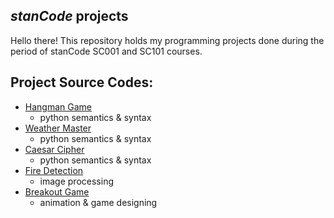 ## _stanCode_ projects
Hello there!
This repository holds my programming projects done during the period of stanCode SC001 and SC101 courses.

## Project Source Codes:
* [Hangman Game](https://github.com/jessie0114/stanCode-Python-projects/blob/main/SC001_Assignment3/hangman.py)
  * python semantics & syntax
* [Weather Master](https://github.com/jessie0114/stanCode-Python-projects/blob/main/SC001_Assignment2/weather_master.py)
  * python semantics & syntax
* [Caesar Cipher](https://github.com/jessie0114/stanCode-Python-projects/blob/main/SC001_Assignment3/caesar.py)
  * python semantics & syntax
* [Fire Detection](https://github.com/jessie0114/stanCode-Python-projects/blob/main/SC001_Assignment4/fire.py)
  * image processing
* [Breakout Game](https://github.com/jessie0114/stanCode-Python-projects/blob/main/SC101_Assignment2/breakoutgraphics.py)
  * animation & game designing
